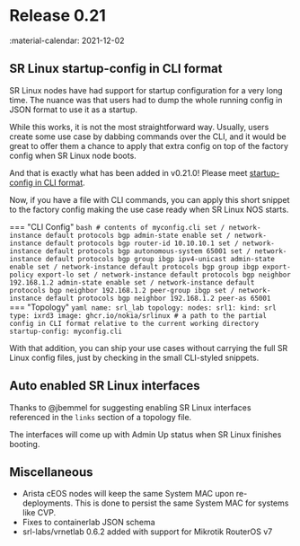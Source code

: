 # Release 0.21
:material-calendar: 2021-12-02

## SR Linux startup-config in CLI format
SR Linux nodes have had support for startup configuration for a very long time. The nuance was that users had to dump the whole running config in JSON format to use it as a startup.

While this works, it is not the most straightforward way. Usually, users create some use case by dabbing commands over the CLI, and it would be great to offer them a chance to apply that extra config on top of the factory config when SR Linux node boots.

And that is exactly what has been added in v0.21.0! Please meet [startup-config in CLI format](../manual/kinds/srl.md#cli).

Now, if you have a file with CLI commands, you can apply this short snippet to the factory config making the use case ready when SR Linux NOS starts.

=== "CLI Config"
    ```bash
    # contents of myconfig.cli
    set / network-instance default protocols bgp admin-state enable
    set / network-instance default protocols bgp router-id 10.10.10.1
    set / network-instance default protocols bgp autonomous-system 65001
    set / network-instance default protocols bgp group ibgp ipv4-unicast admin-state enable
    set / network-instance default protocols bgp group ibgp export-policy export-lo
    set / network-instance default protocols bgp neighbor 192.168.1.2 admin-state enable
    set / network-instance default protocols bgp neighbor 192.168.1.2 peer-group ibgp
    set / network-instance default protocols bgp neighbor 192.168.1.2 peer-as 65001
    ```
=== "Topology"
    ```yaml
    name: srl_lab
    topology:
    nodes:
        srl1:
        kind: srl
        type: ixrd3
        image: ghcr.io/nokia/srlinux
        # a path to the partial config in CLI format relative to the current working directory
        startup-config: myconfig.cli
    ```

With that addition, you can ship your use cases without carrying the full SR Linux config files, just by checking in the small CLI-styled snippets.

## Auto enabled SR Linux interfaces
Thanks to @jbemmel for suggesting enabling SR Linux interfaces referenced in the `links` section of a topology file.

The interfaces will come up with Admin Up status when SR Linux finishes booting.

## Miscellaneous
* Arista cEOS nodes will keep the same System MAC upon re-deployments. This is done to persist the same System MAC for systems like CVP.
* Fixes to containerlab JSON schema
* srl-labs/vrnetlab 0.6.2 added with support for Mikrotik RouterOS v7
